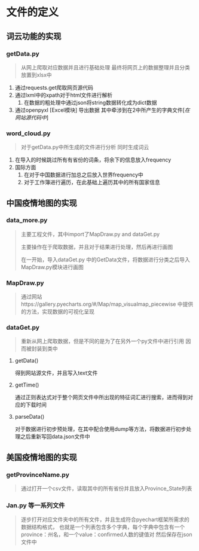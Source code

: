# 文件的定义

## 词云功能的实现
### getData.py
> 从网上爬取对应数据并且进行基础处理
> 最终将网页上的数据整理并且分类放置到xlsx中
1. 通过requests.get爬取网页源代码
2. 通过lxml中的xpath对于html文件进行解析
   1. 在数据的粗处理中通过json将string数据转化成为dict数据
3. 通过openpyxl [Excel模块] 导出数据
    其中牵涉到在2中所产生的字典文件[*在网站源代码中*]
### word_cloud.py
> 对于getData.py中所生成的文件进行分析
> 同时生成词云

1. 在导入的时候跳过所有有省份的词条，将余下的信息放入frequency
2. 国际方面
   1. 在对于中国数据进行加总之后放入世界frequency中
   2. 对于工作簿进行遍历，在此基础上遍历其中的所有国家信息

## 中国疫情地图的实现

### data_more.py
> 主要工程文件，其中import了MapDraw.py and dataGet.py
>
> 主要操作在于爬取数据，并且对于结果进行处理，然后再进行画图
> 
> 在一开始，导入dataGet.py 中的GetData文件，将数据进行分类之后导入MapDraw.py模块进行画图

### MapDraw.py
> 通过网站https://gallery.pyecharts.org/#/Map/map_visualmap_piecewise
> 中提供的方法，实现数据的可视化呈现


### dataGet.py
> 重新从网上爬取数据，但是不同的是为了在另外一个py文件中进行引用
> 因而被封装到类中
1. getData()

   得到网站源文件，并且写入text文件

2. getTime()
    
    通过正则表达式对于整个网页文件中所出现的特征词汇进行搜索，进而得到对应的下载时间
3. parseData()

    对于数据进行初步预处理，在其中配合使用dump等方法，将数据进行初步处理之后重新写回data.json文件中

## 美国疫情地图的实现

### getProvinceName.py
> 通过打开一个csv文件，读取其中的所有省份并且放入Province_State列表

### Jan.py 等一系列文件
> 逐步打开对应文件夹中的所有文件，并且生成符合pyechart框架所需求的数据结构格式，
> 也就是一个列表包含多个字典，每个字典中包含有一个province：州名，和一个value：confirmed人数的键值对
> 然后保存在json文件中